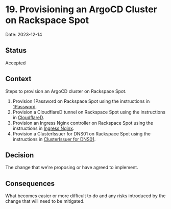 # 19. Provisioning an ArgoCD Cluster on Rackspace Spot

Date: 2023-12-14

## Status

Accepted

## Context

Steps to provision an ArgoCD cluster on Rackspace Spot.

1. Provision 1Password on Rackspace Spot using the instructions in [1Password](../../applications/1password/README.md).
2. Provision a CloudflareD tunnel on Rackspace Spot using the instructions in [CloudflareD](../../applications/cloudflared/README.md).
3. Provision an Ingress Nginx controller on Rackspace Spot using the instructions in [Ingress Nginx](../../applications/ingress-nginx/README.md).
4. Provision a ClusterIssuer for DNS01 on Rackspace Spot using the instructions in [ClusterIssuer for DNS01](../../applications/clusterissuer-dns01/README.md).


## Decision

The change that we're proposing or have agreed to implement.

## Consequences

What becomes easier or more difficult to do and any risks introduced by the change that will need to be mitigated.
